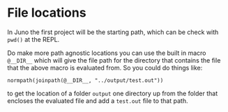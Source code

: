 # File locations
In Juno the first project will be the starting path, which can be check with `pwd()` at the
REPL.

Do make more path agnostic locations you can use the built in macro `@__DIR__` which will
give the file path for the directory that contains the file that the above macro is
evaluated from. So you could do things like:
```
normpath(joinpath(@__DIR__, "../output/test.out"))
```
to get the location of a folder `output` one directory up from the folder that encloses
the evaluated file and add a `test.out` file  to that path.
